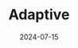 ---  
layout: startup_page  
title: "Adaptive"  
id: "adaptive.build"  
permalink: "/adaptiveadaptive.build07152024/"  
website: "https://www.adaptive.build"  
funding_round: "Series A"  
funding_amount: "$19M"  
investors: "Emergence Capital, Andreessen Horowitz, Definition, Exponent, 3kvc, Box Group, Gokul Rajaram"  
about: "Adaptive is a financial automation platform using AI to transform how businesses in the construction industry manage their finances. It offers end-to-end financial management solutions, including budgeting, cash flow analytics, and electronic payments, specifically designed for SMB construction companies. The platform aims to improve cash flow, profitability, and project efficiency for its users."  
markets: "Fintech, AI, Construction, Business/Productivity Software, Real Estate Services (B2C), Accounting, Audit and Tax Services (B2B), Financial Software"  
hq: "New York, New York, United States"  
founded_year: "2021"  
linkedin: "https://www.linkedin.com/company/adaptiverealestate"  
twitter: "https://twitter.com/AdaptiveBuilds"  
instagram: ""  
facebook: "https://www.facebook.com/100075862669992"  
crunchbase: "https://www.crunchbase.com/organization/adaptive-90a9"  
pitchbook: "https://pitchbook.com/profiles/company/494246-62"  

date_display: "15-Jul-2024"  
date: "2024-07-15"

# SEO Optimization  
meta_title: "Adaptive - Series A Funding ($19M)"  
meta_description: "Adaptive, Adaptive is a financial automation platform using AI to transform how businesses in the construction industry manage their finances. It offers end-to-..."  
meta_keywords: "Adaptive, Fintech, AI, Construction, Business/Productivity Software, Real Estate Services (B2C), Accounting, Audit and Tax Services (B2B), Financial Software, Series A funding"  
canonical_url: "https://startup.projectstartups.com/adaptiveadaptive.build07152024/"  
---
